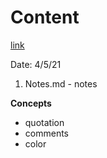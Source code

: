 # Content
[link](https://www.w3schools.com/html/html_quotation_elements.asp)

Date: 4/5/21

1. Notes.md - notes

**Concepts**
- quotation
- comments
- color